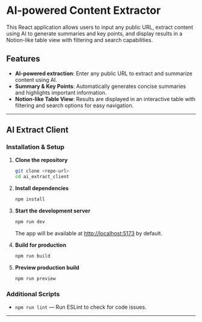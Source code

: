 # AI-powered Content Extractor

This React application allows users to input any public URL, extract content using AI to generate summaries and key points, and display results in a Notion-like table view with filtering and search capabilities.

## Features

- **AI-powered extraction**: Enter any public URL to extract and summarize content using AI.
- **Summary & Key Points**: Automatically generates concise summaries and highlights important information.
- **Notion-like Table View**: Results are displayed in an interactive table with filtering and search options for easy navigation.

---

## AI Extract Client

### Installation & Setup

1. **Clone the repository**

   ```sh
   git clone <repo-url>
   cd ai_extract_client
   ```

2. **Install dependencies**

   ```sh
   npm install
   ```

3. **Start the development server**

   ```sh
   npm run dev
   ```

   The app will be available at [http://localhost:5173](http://localhost:5173) by default.

4. **Build for production**

   ```sh
   npm run build
   ```

5. **Preview production build**
   ```sh
   npm run preview
   ```

### Additional Scripts

- `npm run lint` — Run ESLint to check for code issues.

---
